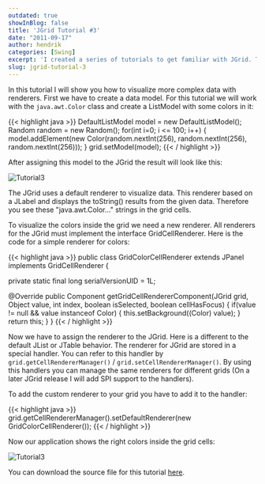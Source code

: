 ```yaml
---
outdated: true
showInBlog: false
title: 'JGrid Tutorial #3'
date: "2011-09-17"
author: hendrik
categories: [Swing]
excerpt: 'I created a series of tutorials to get familiar with JGrid. This is the third out of five tutorials.'
slug: jgrid-tutorial-3
---
```

In this tutorial I will show you how to visualize more complex data with renderers. First we have to create a data model. For this tutorial we will work with the `java.awt.Color` class and create a ListModel with some colors in it:

{{< highlight java >}}
DefaultListModel model = new DefaultListModel();
Random random = new Random();
for(int i=0; i <= 100; i++) {
model.addElement(new Color(random.nextInt(256), random.nextInt(256), random.nextInt(256)));
}
grid.setModel(model);
{{< / highlight >}}

After assigning this model to the JGrid the result will look like this:

![Tutorial3](/posts/guigarage-legacy/Tutorial3-1.png)

The JGrid uses a default renderer to visualize data. This renderer based on a JLabel and displays the toString() results from the given data. Therefore you see these "java.awt.Color..." strings in the grid cells.

To visualize the colors inside the grid we need a new renderer. All renderers for the JGrid must implement the interface GridCellRenderer. Here is the code for a simple renderer for colors:

{{< highlight java >}}
public class GridColorCellRenderer extends JPanel implements GridCellRenderer {

  private static final long serialVersionUID = 1L;

  @Override
  public Component getGridCellRendererComponent(JGrid grid, Object value, int index, boolean isSelected, boolean cellHasFocus) {
    if(value != null && value instanceof Color) {
      this.setBackground((Color) value);
    }
    return this;
  }
}
{{< / highlight >}}

Now we have to assign the renderer to the JGrid. Here is a different to the default JList or JTable behavior. The renderer for JGrid are stored in a special handler. You can refer to this handler by `grid.getCellRendererManager()` / `grid.setCellRendererManager()`. By using this handlers you can manage the same renderers for different grids (On a later JGrid release I will add SPI support to the handlers).

To add the custom renderer to your grid you have to add it to the handler:

{{< highlight java >}}
grid.getCellRendererManager().setDefaultRenderer(new GridColorCellRenderer());
{{< / highlight >}}

Now our application shows the right colors inside the grid cells:

![Tutorial3](/posts/guigarage-legacy/Tutorial3-2.png)

You can download the source file for this tutorial [here](/assets/downloads/jgrid/tutorial3.java).

